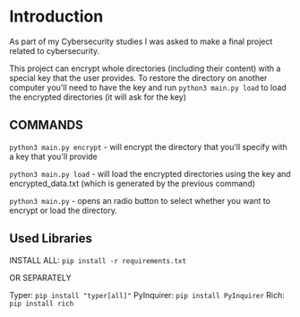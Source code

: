 # Introduction
As part of my Cybersecurity studies I was asked to make a final project related to cybersecurity.

This project can encrypt whole directories (including their content) with a special key that the user provides. To restore the directory on another computer you'll need to have the key and run `python3 main.py load` to load the encrypted directories (it will ask for the key)

## COMMANDS
`python3 main.py encrypt` - will encrypt the directory that you'll specify with a key that you'll provide

`python3 main.py load` - will load the encrypted directories using the key and encrypted_data.txt (which is generated by the previous command)

`python3 main.py` - opens an radio button to select whether you want to encrypt or load the directory.

## Used Libraries
INSTALL ALL: `pip install -r requirements.txt`

OR SEPARATELY

Typer: `pip install "typer[all]"`
PyInquirer: `pip install PyInquirer`
Rich: `pip install rich`